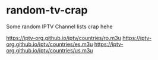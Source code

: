 # random-tv-crap
Some random IPTV Channel lists crap hehe


https://iptv-org.github.io/iptv/countries/ro.m3u
https://iptv-org.github.io/iptv/countries/es.m3u
https://iptv-org.github.io/iptv/countries/us.m3u
